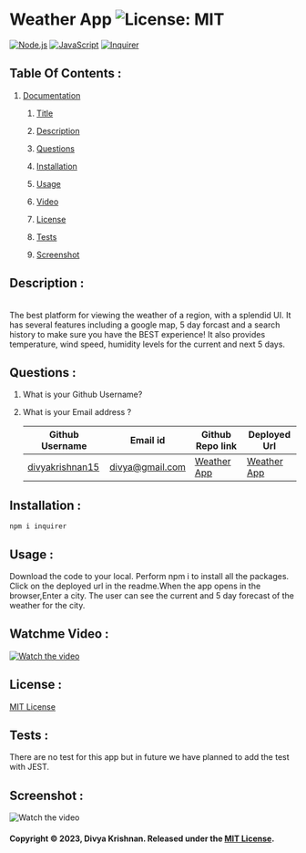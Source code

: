 # Weather App ![License: MIT](https://img.shields.io/badge/License-MIT-yellow.svg) 
 [![Node.js](https://img.shields.io/badge/Node.js-43853D?style=for-the-badge&logo=node.js&logoColor=white)](https://nodejs.org/) 
 [![JavaScript](https://img.shields.io/badge/JavaScript-F7DF1E?style=for-the-badge&logo=javascript&logoColor=black)](https://developer.mozilla.org/en-US/docs/Web/JavaScript) 
 [![Inquirer](https://img.shields.io/badge/Inquirer-0d0d0d?style=for-the-badge&logo=inquirer&logoColor=white)](https://www.npmjs.com/package/inquirer)
 ## Table Of Contents : 
 1.  [Documentation](#documentation) 

        1.  [Title](#Title) 

        2.  [Description](#Description) 

        3.  [Questions](#Questions) 

        4.  [Installation](#Installation) 

        5.  [Usage](#Usage) 

        6.  [Video](#Video) 

        7.  [License](#License) 

        8. [Tests](#Tests) 

        9. [Screenshot](#screenshot) 
 
 ## Description :  
 <a name="Description"></a>  
 The best platform for viewing the weather of a region, with a splendid UI. It has several features including a google map, 5 day forcast and a search history to make sure you have the BEST experience! It also provides temperature, wind speed, humidity levels for the current and next 5 days. 
 ## Questions :  
 <a name="Questions"></a> 
 1. What is your Github Username? 
 2. What is your Email address ? 
 
    | Github Username  | **Email id** | **Github Repo link** | **Deployed Url** |
    | --- | --- | --- | --- |
    | [divyakrishnan15](https://github.com/divyakrishnan15) | divya@gmail.com | [Weather App](https://github.com/divyakrishnan15/weatherapp/) | [Weather App](https://divyakrishnan15.github.io/weatherapp//) 
 ## Installation :  
 <a name="Installation"></a> 
```shell 
npm i inquirer
 ```
 ## Usage :  
 <a name="Usage"></a> 
 Download the code to your local. Perform npm i to install all the packages. Click on the deployed url in the readme.When the app opens in the browser,Enter a city. The user can see the current and 5 day forecast of the weather for the city. 
 ## Watchme Video : 
 <a name="Video"></a> 
 [![Watch the video](https://img.youtube.com/vi/qUvt8HQKX6A/maxresdefault.jpg)](https://youtu.be/qUvt8HQKX6A)
 ## License :  
 <a name="License"></a> 
 [MIT License](https://choosealicense.com/licenses/mit/) 
 ## Tests :
 <a name="Tests"></a> 
 There are no test for this app but in future we have planned to add the test with JEST.
 ## Screenshot : 
 <a name="screenshot"></a> 
 ![Watch the video](https://img.youtube.com/vi/qUvt8HQKX6A/maxresdefault.jpg) 
 #### Copyright © 2023, Divya Krishnan. Released under the [MIT License](https://choosealicense.com/licenses/mit/).